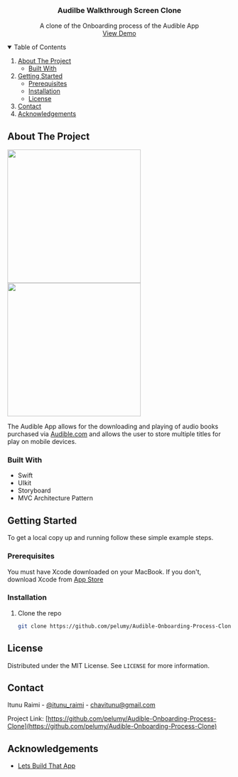 <!--
*** Thanks for checking out the Best-README-Template. If you have a suggestion
*** that would make this better, please fork the repo and create a pull request
*** or simply open an issue with the tag "enhancement".
*** Thanks again! Now go create something AMAZING! :D
-->



<!-- PROJECT SHIELDS -->
<!--
*** I'm using markdown "reference style" links for readability.
*** Reference links are enclosed in brackets [ ] instead of parentheses ( ).
*** See the bottom of this document for the declaration of the reference variables
*** for contributors-url, forks-url, etc. This is an optional, concise syntax you may use.
*** https://www.markdownguide.org/basic-syntax/#reference-style-links

<!-- PROJECT SCREENSHOTS -->
<br />
<p align="center">
  <h3 align="center">Audilbe Walkthrough Screen Clone </h3>
    
  <p align="center">
    A clone of the Onboarding process of the Audible App
    <br />
    <a href="https://drive.google.com/file/d/1H5Ig2qVi_HQngGDJh_wH-82bf2Ww-ISw/view?usp=sharing">View Demo</a>
  </p>
</p>



<!-- TABLE OF CONTENTS -->
<details open="open">
  <summary>Table of Contents</summary>
  <ol>
    <li>
      <a href="#about-the-project">About The Project</a>
      <ul>
        <li><a href="#built-with">Built With</a></li>
      </ul>
    </li>
    <li>
      <a href="#getting-started">Getting Started</a>
      <ul>
        <li><a href="#prerequisites">Prerequisites</a></li>
        <li><a href="#installation">Installation</a></li>
        <li><a href="#license">License</a></li>
      </ul>
    </li>
    <li><a href="#contact">Contact</a></li>
    <li><a href="#acknowledgements">Acknowledgements</a></li>
  </ol>
</details>



<!-- ABOUT THE PROJECT -->
## About The Project
<p float = "left">
   <img src="https://drive.google.com/uc?export=view&id=1sfBOdCo3juWMDGAwzeZrzk62VSjqzN2v" width = "300" >
   <img src="https://drive.google.com/uc?export=view&id=1O3mxEBtKOdRnWBGe18WUxf1ZPJW21aps" width = "300" >
</p>

The Audible App allows for the downloading and playing of audio books purchased via <a href="https://www.audible.com/">Audible.com</a> and allows the user to store multiple titles for play on mobile devices.

### Built With

* Swift
* UIkit
* Storyboard
* MVC Architecture Pattern



<!-- GETTING STARTED -->
## Getting Started

To get a local copy up and running follow these simple example steps.

### Prerequisites
You must have Xcode downloaded on your MacBook. If you don't, download Xcode from <a href="https://apps.apple.com/ng/app/xcode/id497799835?mt=12">App Store</a>


### Installation

<!-- 1. Get a free API Key at [https://example.com](https://example.com) -->
1. Clone the repo
   ```sh
   git clone https://github.com/pelumy/Audible-Onboarding-Process-Clone.git
   ```
   
<!-- LICENSE -->
## License

Distributed under the MIT License. See `LICENSE` for more information.

<!-- CONTACT -->
## Contact

Itunu Raimi - [@itunu_raimi](https://twitter.com/itunu_raimi) - chavitunu@gmail.com

Project Link: [https://github.com/pelumy/Audible-Onboarding-Process-Clone](https://github.com/pelumy/Audible-Onboarding-Process-Clone)



<!-- ACKNOWLEDGEMENTS -->
## Acknowledgements
* [Lets Build That App](https://www.youtube.com/channel/UCuP2vJ6kRutQBfRmdcI92mA)


